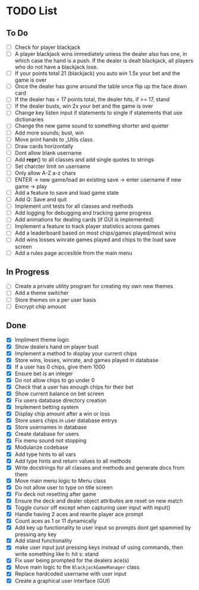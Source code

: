 # TODO List

## To Do

- [ ] Check for player blackjack
- [ ] A player blackjack wins immediately unless the dealer also has one, in which case the hand is a push. If the dealer is dealt blackjack, all players who do not have a blackjack lose.
- [ ] If your points total 21 (blackjack) you auto win 1.5x your bet and the game is over
- [ ] Once the dealer has gone around the table once flip up the face down card
- [ ] If the dealer has < 17 points total, the dealer hits, if >= 17, stand
- [ ] If the dealer busts, win 2x your bet and the game is over
- [ ] Change key listen input if statements to single if statements that use dictionaries
- [ ] Change the new game sound to something shorter and quieter
- [ ] Add more sounds; bust, win
- [ ] Move print hands to _Utils class
- [ ] Draw cards horizontally
- [ ] Dont allow blank username
- [ ] Add __repr__() to all classes and add single quotes to strings
- [ ] Set charcter limit on username
- [ ] Only allow A-Z a-z chars
- [ ] ENTER -> new game/load an existing save -> enter username if new game -> play
- [ ] Add a feature to save and load game state
- [ ] Add Q: Save and quit
- [ ] Implement unit tests for all classes and methods
- [ ] Add logging for debugging and tracking game progress
- [ ] Add animations for dealing cards (if GUI is implemented)
- [ ] Implement a feature to track player statistics across games
- [ ] Add a leaderboard based on most chips/games played/most wins
- [ ] Add wins losses winrate games played and chips to the load save screen
- [ ] Add a rules page accesible from the main menu

## In Progress

- [ ] Create a private utility program for creating my own new themes
- [ ] Add a theme switcher
- [ ] Store themes on a per user basis
- [ ] Encrypt chip amount

## Done

- [x] Impliment theme logic
- [x] Show dealers hand on player bust
- [x] Implement a method to display your current chips
- [x] Store wins, losses, winrate, and games played in database
- [x] If a user has 0 chips, give them 1000
- [x] Ensure bet is an integer
- [x] Do not allow chips to go under 0
- [x] Check that a user has enough chips for their bet
- [x] Show current balance on bet screen
- [x] Fix users database directory creation
- [x] Implement betting system
- [x] Display chip amount after a win or loss
- [x] Store users chips in user database entrys
- [x] Store usernames in database
- [x] Create database for users
- [x] Fix menu sound not stopping
- [x] Modularize codebase
- [x] Add type hints to all vars
- [x] Add type hints and return values to all methods
- [x] Write docstrings for all classes and methods and generate docs from them
- [x] Move main menu logic to Menu class
- [x] Do not allow user to type on title screen
- [x] Fix deck not resetting after game
- [x] Ensure the deck and dealer object attributes are reset on new match
- [x] Toggle cursor off except when capturing user input with input()
- [x] Handle having 2 aces and rewrite player ace prompt
- [x] Count aces as 1 or 11 dynamically
- [x] Add key up functionality to user input so prompts dont get spammed by pressing any key
- [x] Add stand functionality
- [x] make user input just pressing keys instead of using commands, then write something like h: hit s: stand
- [x] Fix user being prompted for the dealers ace(s)
- [x] Move main logic to the `BlackjackGameManager` class
- [x] Replace hardcoded username with user input
- [x] Create a graphical user interface (GUI)
